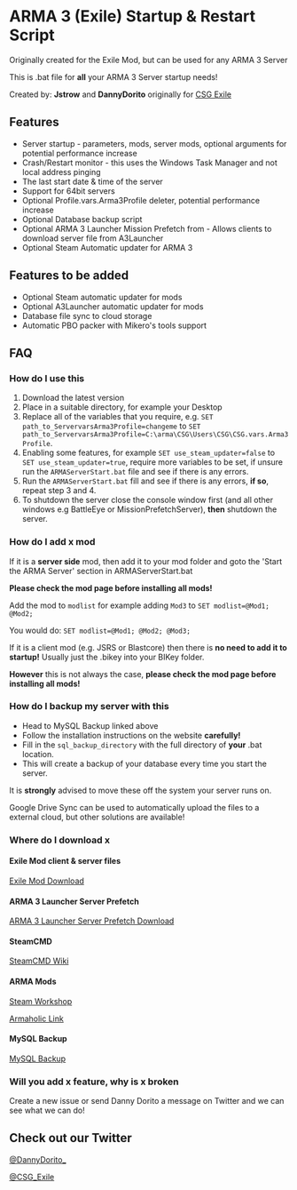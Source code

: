 # ARMA 3 (Exile) Startup & Restart Script

Originally created for the Exile Mod, but can be used for any ARMA 3 Server

This is .bat file for **all** your ARMA 3 Server startup needs!

Created by: **Jstrow** and **DannyDorito** originally for [CSG Exile](https://www.csgcommunity.com)

## Features

* Server startup - parameters, mods, server mods, optional arguments for potential performance increase
* Crash/Restart monitor - this uses the Windows Task Manager and not local address pinging
* The last start date & time of the server
* Support for 64bit servers
* Optional Profile.vars.Arma3Profile deleter, potential performance increase
* Optional Database backup script
* Optional ARMA 3 Launcher Mission Prefetch from - Allows clients to download server file from A3Launcher
* Optional Steam Automatic updater for ARMA 3

## Features to be added

* Optional Steam automatic updater for mods
* Optional A3Launcher automatic updater for mods
* Database file sync to cloud storage
* Automatic PBO packer with Mikero's tools support

## FAQ

### How do I use this

1. Download the latest version
2. Place in a suitable directory, for example your Desktop
3. Replace all of the variables that you require, e.g. ``SET path_to_ServervarsArma3Profile=changeme`` to ``SET path_to_ServervarsArma3Profile=C:\arma\CSG\Users\CSG\CSG.vars.Arma3Profile``.
4. Enabling some features, for example ``SET use_steam_updater=false`` to ``SET use_steam_updater=true``, require more variables to be set, if unsure run the ``ARMAServerStart.bat`` file and see if there is any errors.
5. Run the ``ARMAServerStart.bat`` fill and see if there is any errors, **if so**, repeat step 3 and 4.
6. To shutdown the server close the console window first (and all other windows e.g BattleEye or MissionPrefetchServer), **then** shutdown the server.

### How do I add x mod

If it is a **server side** mod, then add it to your mod folder and goto the 'Start the ARMA Server' section in ARMAServerStart.bat

**Please check the mod page before installing all mods!**

Add the mod to ``modlist`` for example adding ``Mod3`` to ``SET modlist=@Mod1; @Mod2;``

You would do:
``SET modlist=@Mod1; @Mod2; @Mod3;``

If it is a client mod (e.g. JSRS or Blastcore) then there is **no need to add it to startup!** Usually just the .bikey into your BIKey folder.

**However** this is not always the case, **please check the mod page before installing all mods!**

### How do I backup my server with this

* Head to MySQL Backup linked above
* Follow the installation instructions on the website **carefully!**
* Fill in the ``sql_backup_directory`` with the full directory of **your** .bat location.
* This will create a backup of your database every time you start the server.

It is **strongly** advised to move these off the system your server runs on.

Google Drive Sync can be used to automatically upload the files to a external cloud, but other solutions are available!

### Where do I download x

#### Exile Mod client & server files

[Exile Mod Download](https://exilemod.com/downloads)

#### ARMA 3 Launcher Server Prefetch

[ARMA 3 Launcher Server Prefetch Download](https://a3.launcher.eu/download)

#### SteamCMD

[SteamCMD Wiki](https://developer.valvesoftware.com/wiki/SteamCMD)

#### ARMA Mods

[Steam Workshop](https://developer.valvesoftware.com/wiki/SteamCMD)

[Armaholic Link](http://www.armaholic.com)

#### MySQL Backup

[MySQL Backup](https://www.redolive.com/utah-web-designers-blog/automated-mysql-backup-for-windows)

### Will you add x feature, why is x broken

Create a new issue or send Danny Dorito a message on Twitter and we can see what we can do!

## Check out our Twitter

[@DannyDorito_](https://twitter.com/DannyDorito_)

[@CSG_Exile](https://twitter.com/CSG_Exile)
